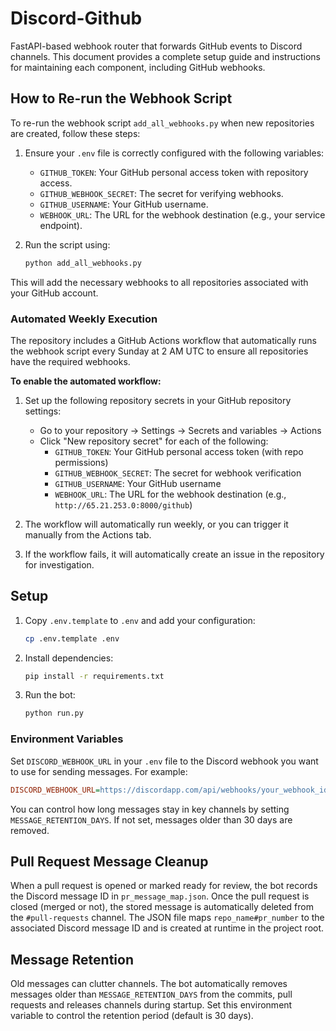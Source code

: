 # Discord-Github

FastAPI-based webhook router that forwards GitHub events to Discord channels. This document provides a complete setup guide and instructions for maintaining each component, including GitHub webhooks.

## How to Re-run the Webhook Script

To re-run the webhook script `add_all_webhooks.py` when new repositories are created, follow these steps:

1. Ensure your `.env` file is correctly configured with the following variables:
   - `GITHUB_TOKEN`: Your GitHub personal access token with repository access.
   - `GITHUB_WEBHOOK_SECRET`: The secret for verifying webhooks.
   - `GITHUB_USERNAME`: Your GitHub username.
   - `WEBHOOK_URL`: The URL for the webhook destination (e.g., your service endpoint).

2. Run the script using:
   ```bash
   python add_all_webhooks.py
   ```

This will add the necessary webhooks to all repositories associated with your GitHub account.

### Automated Weekly Execution

The repository includes a GitHub Actions workflow that automatically runs the webhook script every Sunday at 2 AM UTC to ensure all repositories have the required webhooks.

**To enable the automated workflow:**

1. Set up the following repository secrets in your GitHub repository settings:
   - Go to your repository → Settings → Secrets and variables → Actions
   - Click "New repository secret" for each of the following:
     - `GITHUB_TOKEN`: Your GitHub personal access token (with repo permissions)
     - `GITHUB_WEBHOOK_SECRET`: The secret for webhook verification
     - `GITHUB_USERNAME`: Your GitHub username
     - `WEBHOOK_URL`: The URL for the webhook destination (e.g., `http://65.21.253.0:8000/github`)

2. The workflow will automatically run weekly, or you can trigger it manually from the Actions tab.

3. If the workflow fails, it will automatically create an issue in the repository for investigation.

## Setup

1. Copy `.env.template` to `.env` and add your configuration:
   ```bash
   cp .env.template .env
   ```
2. Install dependencies:
   ```bash
   pip install -r requirements.txt
   ```
3. Run the bot:
   ```bash
   python run.py
   ```

### Environment Variables

Set `DISCORD_WEBHOOK_URL` in your `.env` file to the Discord webhook you want to
use for sending messages. For example:

```ini
DISCORD_WEBHOOK_URL=https://discordapp.com/api/webhooks/your_webhook_id/your_webhook_token/github
```

You can control how long messages stay in key channels by setting `MESSAGE_RETENTION_DAYS`.
If not set, messages older than 30 days are removed.

## Pull Request Message Cleanup

When a pull request is opened or marked ready for review, the bot records the Discord message ID in `pr_message_map.json`.
Once the pull request is closed (merged or not), the stored message is automatically deleted from the `#pull-requests` channel.
The JSON file maps `repo_name#pr_number` to the associated Discord message ID and is created at runtime in the project root.

## Message Retention

Old messages can clutter channels. The bot automatically removes messages older than `MESSAGE_RETENTION_DAYS` from the commits, pull requests and releases channels during startup. Set this environment variable to control the retention period (default is 30 days).
